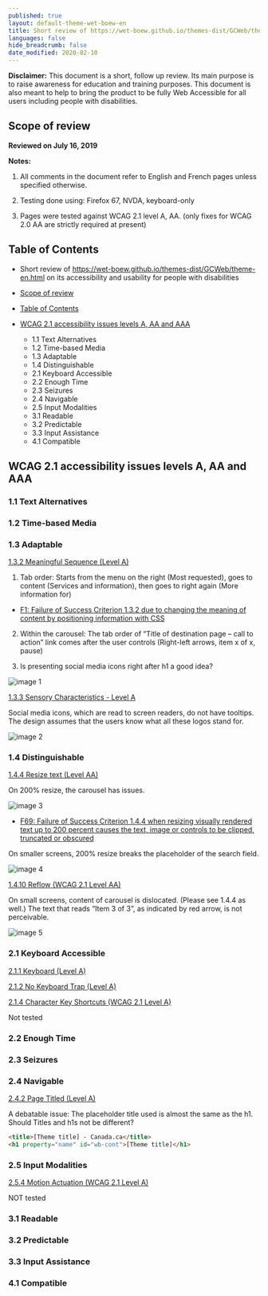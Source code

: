 ```yaml
---
published: true
layout: default-theme-wet-boew-en
title: Short review of https://wet-boew.github.io/themes-dist/GCWeb/theme-en.html on its accessibility and usability for people with disabilities
languages: false
hide_breadcrumb: false
date_modified: 2020-02-10
---
```


**Disclaimer:** This document is a short, follow up review. Its main purpose is to raise awareness for education and training purposes. This document is also meant to help to bring the product to be fully Web Accessible for all users including people with disabilities.

## Scope of review
**Reviewed on July 16, 2019**


**Notes:**

1.	All comments in the document refer to English and French pages unless specified otherwise. 

2.	Testing done using: Firefox 67, NVDA, keyboard-only

3.	Pages were tested against WCAG 2.1 level A, AA. (only fixes for WCAG 2.0 AA are strictly required at present)


## Table of Contents

* Short review of https://wet-boew.github.io/themes-dist/GCWeb/theme-en.html on its accessibility and usability for people with disabilities

* [Scope of review](#user-content-scope-of-review)

* [Table of Contents](#user-content-table-of-contents)

* [WCAG 2.1 accessibility issues levels A, AA and AAA](#user-content-wcag-21-accessibility-issues-levels-a-aa-and-aaa)
    * 1.1 Text Alternatives
    * 1.2 Time-based Media
    * 1.3 Adaptable
    * 1.4 Distinguishable
    * 2.1 Keyboard Accessible
    * 2.2 Enough Time
    * 2.3 Seizures
    * 2.4 Navigable
    * 2.5 Input Modalities 
    * 3.1 Readable
    * 3.2 Predictable
    * 3.3 Input Assistance
    * 4.1 Compatible

## WCAG 2.1 accessibility issues levels A, AA and AAA
### 1.1 Text Alternatives
### 1.2 Time-based Media
### 1.3 Adaptable
[1.3.2 Meaningful Sequence (Level A)](https://www.w3.org/WAI/WCAG21/Understanding/meaningful-sequence)

1.	Tab order: Starts from the menu on the right (Most requested), goes to content (Services and information), then goes to right again (More information for)

* [F1: Failure of Success Criterion 1.3.2 due to changing the meaning of content by positioning information with CSS](https://www.w3.org/WAI/WCAG21/Techniques/failures/F1.html)

2.	Within the carousel: The tab order of “Title of destination page – call to action” link comes after the user controls (Right-left arrows, item x of x, pause)

3.	Is presenting social media icons right after h1 a good idea?

<img src="2020-assets/GCWeb-Theme_WCAG_2.1_EvaluationNotes/image1.png" alt="image 1"/>

[1.3.3 Sensory Characteristics - Level A](https://www.w3.org/WAI/WCAG21/Understanding/sensory-characteristics.html)

Social media icons, which are read to screen readers, do not have tooltips. The design assumes that the users know what all these logos stand for.

<img src="2020-assets/GCWeb-Theme_WCAG_2.1_EvaluationNotes/image2.png" alt="image 2"/>

### 1.4 Distinguishable
[1.4.4 Resize text (Level AA)](https://www.w3.org/WAI/WCAG21/Understanding/resize-text)

On 200% resize, the carousel has issues.

<img src="2020-assets/GCWeb-Theme_WCAG_2.1_EvaluationNotes/image3.png" alt="image 3"/>

* [F69: Failure of Success Criterion 1.4.4 when resizing visually rendered text up to 200 percent causes the text, image or controls to be clipped, truncated or obscured](https://www.w3.org/WAI/WCAG21/Techniques/failures/F69.html)

On smaller screens, 200% resize breaks the placeholder of the search field.

<img src="2020-assets/GCWeb-Theme_WCAG_2.1_EvaluationNotes/image4.png" alt="image 4"/>

[1.4.10 Reflow (WCAG 2.1 Level AA)](https://www.w3.org/WAI/WCAG21/Understanding/reflow)

On small screens, content of carousel is dislocated. (Please see 1.4.4 as well.) The text that reads “Item 3 of 3”, as indicated by red arrow, is not perceivable.

<img src="2020-assets/GCWeb-Theme_WCAG_2.1_EvaluationNotes/image5.png" alt="image 5"/>

### 2.1 Keyboard Accessible
[2.1.1 Keyboard (Level A)](https://www.w3.org/WAI/WCAG21/Understanding/keyboard)

[2.1.2 No Keyboard Trap (Level A)](https://www.w3.org/WAI/WCAG21/Understanding/no-keyboard-trap)

[2.1.4 Character Key Shortcuts (WCAG 2.1 Level A)](https://www.w3.org/WAI/WCAG21/Understanding/character-key-shortcuts)

Not tested

### 2.2 Enough Time
### 2.3 Seizures
### 2.4 Navigable
[2.4.2 Page Titled (Level A)](https://www.w3.org/WAI/WCAG21/Understanding/page-titled)

A debatable issue: The placeholder title used is almost the same as the h1. Should Titles and h1s not be different?

```html
<title>[Theme title] - Canada.ca</title>
<h1 property="name" id="wb-cont">[Theme title]</h1>
```

### 2.5 Input Modalities
[2.5.4 Motion Actuation (WCAG 2.1 Level A)](https://www.w3.org/WAI/WCAG21/Understanding/motion-actuation)

NOT tested

### 3.1 Readable
### 3.2 Predictable
### 3.3 Input Assistance
### 4.1 Compatible

